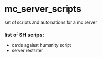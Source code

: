 # mc_server_scripts
set of scripts and automations for a mc server



### list of SH scrips:
- cards against humanity script
- server restarter


